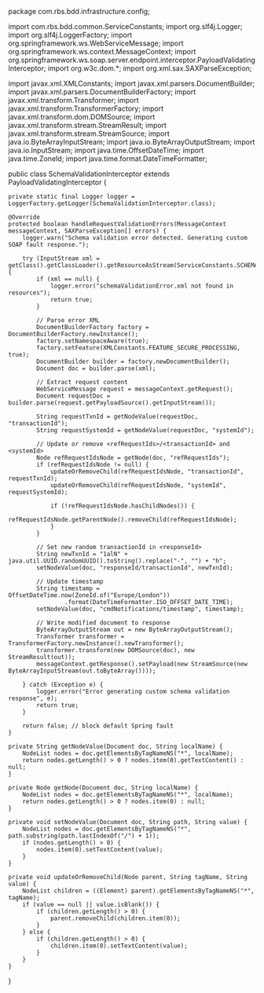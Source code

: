 package com.rbs.bdd.infrastructure.config;

import com.rbs.bdd.common.ServiceConstants;
import org.slf4j.Logger;
import org.slf4j.LoggerFactory;
import org.springframework.ws.WebServiceMessage;
import org.springframework.ws.context.MessageContext;
import org.springframework.ws.soap.server.endpoint.interceptor.PayloadValidatingInterceptor;
import org.w3c.dom.*;
import org.xml.sax.SAXParseException;

import javax.xml.XMLConstants;
import javax.xml.parsers.DocumentBuilder;
import javax.xml.parsers.DocumentBuilderFactory;
import javax.xml.transform.Transformer;
import javax.xml.transform.TransformerFactory;
import javax.xml.transform.dom.DOMSource;
import javax.xml.transform.stream.StreamResult;
import javax.xml.transform.stream.StreamSource;
import java.io.ByteArrayInputStream;
import java.io.ByteArrayOutputStream;
import java.io.InputStream;
import java.time.OffsetDateTime;
import java.time.ZoneId;
import java.time.format.DateTimeFormatter;

public class SchemaValidationInterceptor extends PayloadValidatingInterceptor {

    private static final Logger logger = LoggerFactory.getLogger(SchemaValidationInterceptor.class);

    @Override
    protected boolean handleRequestValidationErrors(MessageContext messageContext, SAXParseException[] errors) {
        logger.warn("Schema validation error detected. Generating custom SOAP fault response.");

        try (InputStream xml = getClass().getClassLoader().getResourceAsStream(ServiceConstants.SCHEMA_VALIDATION_ERROR_XML)) {
            if (xml == null) {
                logger.error("schemaValidationError.xml not found in resources");
                return true;
            }

            // Parse error XML
            DocumentBuilderFactory factory = DocumentBuilderFactory.newInstance();
            factory.setNamespaceAware(true);
            factory.setFeature(XMLConstants.FEATURE_SECURE_PROCESSING, true);
            DocumentBuilder builder = factory.newDocumentBuilder();
            Document doc = builder.parse(xml);

            // Extract request content
            WebServiceMessage request = messageContext.getRequest();
            Document requestDoc = builder.parse(request.getPayloadSource().getInputStream());

            String requestTxnId = getNodeValue(requestDoc, "transactionId");
            String requestSystemId = getNodeValue(requestDoc, "systemId");

            // Update or remove <refRequestIds>/<transactionId> and <systemId>
            Node refRequestIdsNode = getNode(doc, "refRequestIds");
            if (refRequestIdsNode != null) {
                updateOrRemoveChild(refRequestIdsNode, "transactionId", requestTxnId);
                updateOrRemoveChild(refRequestIdsNode, "systemId", requestSystemId);

                if (!refRequestIdsNode.hasChildNodes()) {
                    refRequestIdsNode.getParentNode().removeChild(refRequestIdsNode);
                }
            }

            // Set new random transactionId in <responseId>
            String newTxnId = "1alN" + java.util.UUID.randomUUID().toString().replace("-", "") + "h";
            setNodeValue(doc, "responseId/transactionId", newTxnId);

            // Update timestamp
            String timestamp = OffsetDateTime.now(ZoneId.of("Europe/London"))
                    .format(DateTimeFormatter.ISO_OFFSET_DATE_TIME);
            setNodeValue(doc, "cmdNotifications/timestamp", timestamp);

            // Write modified document to response
            ByteArrayOutputStream out = new ByteArrayOutputStream();
            Transformer transformer = TransformerFactory.newInstance().newTransformer();
            transformer.transform(new DOMSource(doc), new StreamResult(out));
            messageContext.getResponse().setPayload(new StreamSource(new ByteArrayInputStream(out.toByteArray())));

        } catch (Exception e) {
            logger.error("Error generating custom schema validation response", e);
            return true;
        }

        return false; // block default Spring fault
    }

    private String getNodeValue(Document doc, String localName) {
        NodeList nodes = doc.getElementsByTagNameNS("*", localName);
        return nodes.getLength() > 0 ? nodes.item(0).getTextContent() : null;
    }

    private Node getNode(Document doc, String localName) {
        NodeList nodes = doc.getElementsByTagNameNS("*", localName);
        return nodes.getLength() > 0 ? nodes.item(0) : null;
    }

    private void setNodeValue(Document doc, String path, String value) {
        NodeList nodes = doc.getElementsByTagNameNS("*", path.substring(path.lastIndexOf("/") + 1));
        if (nodes.getLength() > 0) {
            nodes.item(0).setTextContent(value);
        }
    }

    private void updateOrRemoveChild(Node parent, String tagName, String value) {
        NodeList children = ((Element) parent).getElementsByTagNameNS("*", tagName);
        if (value == null || value.isBlank()) {
            if (children.getLength() > 0) {
                parent.removeChild(children.item(0));
            }
        } else {
            if (children.getLength() > 0) {
                children.item(0).setTextContent(value);
            }
        }
    }
}
